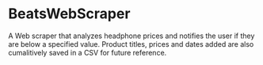 # BeatsWebScraper
A Web scraper that analyzes headphone prices and notifies the user if they are below a specified value.
Product titles, prices and dates added are also cumalitively saved in a CSV for future reference.
